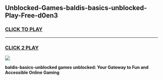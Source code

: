 
## Unblocked-Games-baldis-basics-unblocked-Play-Free-d0en3
<h3>
<a href="https://premium76.site?title=baldis-basics-unblocked&ref=18A1">CLICK TO PLAY</a></h3>
<hr>

<h3>
<a href="https://premium76.site?title=baldis-basics-unblocked&ref=18A1">CLICK 2 PLAY</a>
  
</h3>

<a href="https://premium76.site?title=baldis-basics-unblocked&ref=18A1"><img src="https://clearcache.store/games.png"></a>


**baldis-basics-unblocked games unblocked: Your Gateway to Fun and Accessible Online Gaming**
